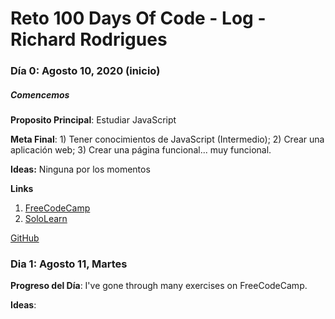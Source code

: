 # Reto 100 Days Of Code - Log - Richard Rodrigues

### Día 0: Agosto 10, 2020 (inicio)
##### Comencemos

**Proposito Principal**: Estudiar JavaScript

**Meta Final**: 1) Tener conocimientos de JavaScript (Intermedio); 2) Crear una aplicación web; 3) Crear una página funcional... muy funcional.

**Ideas:** Ninguna por los momentos

**Links**
1. [FreeCodeCamp](https://www.freecodecamp.org/)
2. [SoloLearn](https://www.sololearn.com/)

[GitHub](https://github.com/rich1n/100-days-rich1n)


### Dia 1: Agosto 11, Martes

**Progreso del Día**: I've gone through many exercises on FreeCodeCamp.

**Ideas**: 
